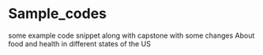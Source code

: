 # Sample_codes
some example code snippet along with capstone with some changes
About food and health in different  states of the US 
